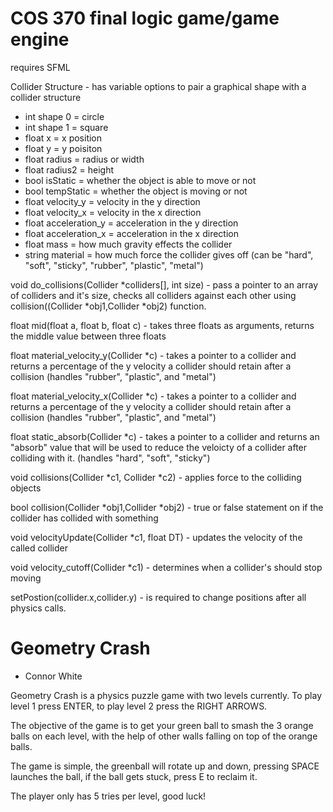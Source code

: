 # COS 370 final logic game/game engine
requires SFML

Collider Structure - has variable options to pair a graphical shape with a collider structure
- int shape 0 = circle
- int shape 1 = square
- float x = x position
- float y = y poisiton
- float radius = radius or width
- float radius2 = height
- bool isStatic = whether the object is able to move or not
- bool tempStatic = whether the object is moving or not
- float velocity_y = velocity in the y direction
- float velocity_x = velocity in the x direction
- float acceleration_y = acceleration in the y direction
- float acceleration_x = acceleration in the x direction
- float mass = how much gravity effects the collider
- string material = how much force the collider gives off (can be "hard", "soft", "sticky", "rubber", "plastic", "metal")

void do_collisions(Collider *colliders[], int size) - pass a pointer to an array of colliders and it's size, checks all colliders against each other using collision((Collider *obj1,Collider *obj2) function.

float mid(float a, float b, float c) - takes three floats as arguments, returns the middle value between three floats

float material_velocity_y(Collider *c) - takes a pointer to a collider and returns a percentage of the y velocity a collider should retain after a collision (handles "rubber", "plastic", and "metal")

float material_velocity_x(Collider *c) - takes a pointer to a collider and returns a percentage of the y velocity a collider should retain after a collision (handles "rubber", "plastic", and "metal")

float static_absorb(Collider *c) - takes a pointer to a collider and returns an "absorb" value that will be used to reduce the veloicty of a collider after colliding with it. (handles "hard", "soft", "sticky")

void collisions(Collider *c1, Collider *c2) - applies force to the colliding objects

bool collision(Collider *obj1,Collider *obj2) - true or false statement on if the collider has collided with something

void velocityUpdate(Collider *c1, float DT) - updates the velocity of the called collider

void velocity_cutoff(Collider *c1) - determines when a collider's should stop moving 

setPostion(collider.x,collider.y) - is required to change positions after all physics calls.

# Geometry Crash
- Connor White

Geometry Crash is a physics puzzle game with two levels currently.
To play level 1 press ENTER, to play level 2 press the RIGHT ARROWS.

The objective of the game is to get your green ball to smash the 3 orange balls on each level, with the help of other walls falling on top of the orange balls.

The game is simple, the greenball will rotate up and down, pressing SPACE launches the ball, if the ball gets stuck, press E to reclaim it.

The player only has 5 tries per level, good luck!

